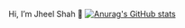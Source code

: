 Hi, I’m Jheel Shah 👋
[![Anurag's GitHub stats](https://github-readme-stats.vercel.app/api?username=jheelshah510)](https://github.com/anuraghazra/github-readme-stats)
